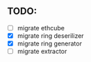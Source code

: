 

## TODO:

- [ ] migrate ethcube
- [X] migrate ring deserilizer
- [X] migrate ring generator
- [ ] migrate extractor
